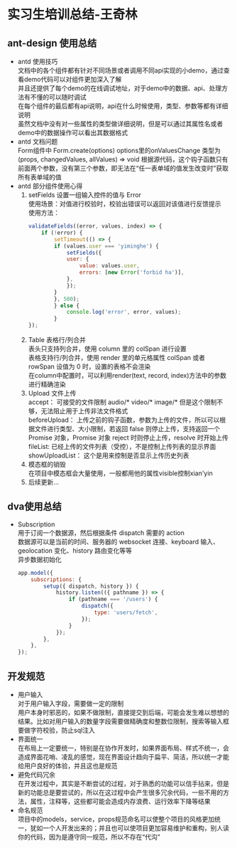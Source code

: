 # 实习生培训总结-王奇林  
## ant-design 使用总结  
* antd 使用技巧  
    文档中的各个组件都有针对不同场景或者调用不同api实现的小demo，通过查看demo代码可以对组件更加深入了解  
    并且还提供了每个demo的在线调试地址，对于demo中的数据、api、处理方法有不懂的可以随时调试  
    在每个组件的最后都有api说明，api在什么时候使用，类型、参数等都有详细说明  
    虽然文档中没有对一些属性的类型做详细说明，但是可以通过其属性名或者demo中的数据操作可以看出其数据格式
* antd 文档问题  
    Form组件中 Form.create(options) options里的onValuesChange 类型为(props, changedValues, allValues) => void 根据源代码，这个钩子函数只有前面两个参数，没有第三个参数，即无法在“任一表单域的值发生改变时”获取所有表单域的值  
* antd 部分组件使用心得  
    1. setFields 设置一组输入控件的值与 Error  
        使用场景：对值进行校验时，校验出错误可以返回对该值进行反馈提示  
        使用方法：  
        ```js  
        validateFields((error, values, index) => {
            if (!error) {
                setTimeout(() => {
                if (values.user === 'yiminghe') {
                    setFields({
                    user: {
                        value: values.user,
                        errors: [new Error('forbid ha')],
                    },
                    });
                }
                }, 500);
                } else {
                    console.log('error', error, values);
                }
        });
        ```
    2. Table 表格行/列合并  
        表头只支持列合并，使用 column 里的 colSpan 进行设置  
        表格支持行/列合并，使用 render 里的单元格属性 colSpan 或者 rowSpan 设值为 0 时，设置的表格不会渲染  
        在column中配置时，可以利用render(text, record, index)方法中的参数进行精确渲染
    3. Upload 文件上传  
        accept： 可接受的文件限制 audio/*  video/*  image/* 但是这个限制不够，无法阻止用于上传非法文件格式  
        beforeUpload： 上传之前的钩子函数，参数为上传的文件，所以可以根据文件进行类型、大小限制，若返回 false 则停止上传，支持返回一个 Promise 对象，Promise 对象 reject 时则停止上传，resolve 时开始上传  
        fileList: 已经上传的文件列表（受控），不是控制上传列表的显示界面  
        showUploadList： 这个是用来控制是否显示上传历史列表
    4. 模态框的销毁  
        在项目中模态框会大量使用，一般都用他的属性visible控制xian'yin  
    5. 后续更新...  
## dva使用总结  
* Subscription  
    用于订阅一个数据源，然后根据条件 dispatch 需要的 action  
    数据源可以是当前的时间、服务器的 websocket 连接、keyboard 输入、geolocation 变化、history 路由变化等等  
    异步数据初始化  
    ```js
    app.model({
        subscriptions: {
            setup({ dispatch, history }) {
                history.listen(({ pathname }) => {
                    if (pathname === '/users') {
                        dispatch({
                            type: 'users/fetch',
                        });
                    }
                });
            },
        },
    });  
    ```
## 开发规范  
* 用户输入  
    对于用户输入字段，需要做一定的限制  
    用户本身时邪恶的，如果不做限制，直接提交到后端，可能会发生难以想想的结果。比如对用户输入的数量字段需要做精确度和整数位限制，搜索等输入框要做字符校验，防止sql注入  
* 界面统一  
    在布局上一定要统一，特别是在协作开发时，如果界面布局、样式不统一，会造成界面花哨、凌乱的感觉，现在界面设计趋向于扁平、简洁，所以统一才能给用户良好的体验，并且这也是规范  
* 避免代码冗余  
    在开发过程中，其实是不断尝试的过程，对于熟悉的功能可以信手拈来，但是新的功能总是要尝试的，所以在这过程中会产生很多冗余代码，一些不用的方法，属性，注释等，这些都可能会造成内存浪费、运行效率下降等结果  
* 命名规范  
    项目中的models，service，props规范命名可以使整个项目的风格更加统一，犹如一个人开发出来的；并且也可以使项目更加容易维护和重构，别人读你的代码，因为是遵守同一规范，所以不存在“代沟”
